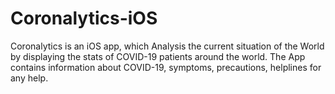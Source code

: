 # Coronalytics-iOS

Coronalytics is an iOS app, which Analysis the current situation of the World by displaying the stats of COVID-19 patients around the world. The App contains information about COVID-19, symptoms, precautions, helplines for any help.

